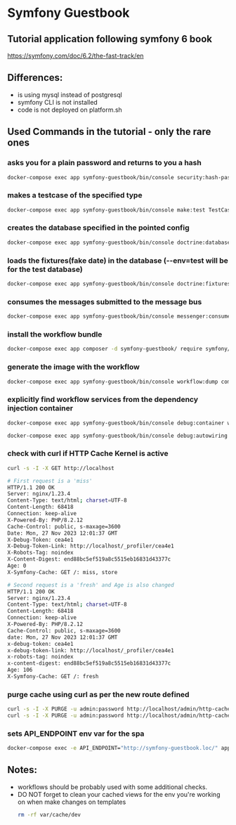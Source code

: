 # Symfony Guestbook

## Tutorial application following symfony 6 book

https://symfony.com/doc/6.2/the-fast-track/en

## Differences:
 - is using mysql instead of postgresql
 - symfony CLI is not installed
 - code is not deployed on platform.sh

## Used Commands in the tutorial - only the rare ones

### asks you for a plain password and returns to you a hash
```bash
docker-compose exec app symfony-guestbook/bin/console security:hash-password
```

### makes a testcase of the specified type
```bash
docker-compose exec app symfony-guestbook/bin/console make:test TestCase SpamCheckerTest
```

### creates the database specified in the pointed config
```bash
docker-compose exec app symfony-guestbook/bin/console doctrine:database:create --env=test
```

### loads the fixtures(fake date) in the database (--env=test will be for the test database)
```bash
docker-compose exec app symfony-guestbook/bin/console doctrine:fixtures:load --env=test
```

### consumes the messages submitted to the message bus
```bash
docker-compose exec app symfony-guestbook/bin/console messenger:consume async -vv
```

### install the workflow bundle
```bash
docker-compose exec app composer -d symfony-guestbook/ require symfony/workflow
```

### generate the image with the workflow
```bash
docker-compose exec app symfony-guestbook/bin/console workflow:dump comment | dot -Tpng -o ./symfony-guestbook/workflow.png
```

### explicitly find workflow services from the dependency injection container
```bash
docker-compose exec app symfony-guestbook/bin/console debug:container workflow
```
```bash
docker-compose exec app symfony-guestbook/bin/console debug:autowiring workflow
```

### check with curl if HTTP Cache Kernel is active
```bash
curl -s -I -X GET http://localhost
```
```bash
# First request is a 'miss'
HTTP/1.1 200 OK
Server: nginx/1.23.4
Content-Type: text/html; charset=UTF-8
Content-Length: 68418
Connection: keep-alive
X-Powered-By: PHP/8.2.12
Cache-Control: public, s-maxage=3600
Date: Mon, 27 Nov 2023 12:01:37 GMT
X-Debug-Token: cea4e1
X-Debug-Token-Link: http://localhost/_profiler/cea4e1
X-Robots-Tag: noindex
X-Content-Digest: end88bc5ef519a8c5515eb16831d43377c
Age: 0
X-Symfony-Cache: GET /: miss, store

# Second request is a 'fresh' and Age is also changed
HTTP/1.1 200 OK
Server: nginx/1.23.4
Content-Type: text/html; charset=UTF-8
Content-Length: 68418
Connection: keep-alive
X-Powered-By: PHP/8.2.12
Cache-Control: public, s-maxage=3600
date: Mon, 27 Nov 2023 12:01:37 GMT
x-debug-token: cea4e1
x-debug-token-link: http://localhost/_profiler/cea4e1
x-robots-tag: noindex
x-content-digest: end88bc5ef519a8c5515eb16831d43377c
Age: 106
X-Symfony-Cache: GET /: fresh
```

### purge cache using curl as per the new route defined
```bash
curl -s -I -X PURGE -u admin:password http://localhost/admin/http-cache/
curl -s -I -X PURGE -u admin:password http://localhost/admin/http-cache/conference_header
```

### sets API_ENDPOINT env var for the spa
```bash
docker-compose exec -e API_ENDPOINT="http://symfony-guestbook.loc/" app npm run dev --prefix symfony-guestbook/spa/
```

## Notes:
 - workflows should be probably used with some additional checks.
 - DO NOT forget to clean your cached views for the env you're working on when make changes on templates
   ```bash
   rm -rf var/cache/dev
   ```
